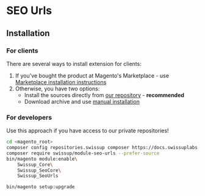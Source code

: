 # SEO Urls

## Installation

### For clients

There are several ways to install extension for clients:

 1. If you've bought the product at Magento's Marketplace - use
    [Marketplace installation instructions](https://docs.magento.com/marketplace/user_guide/buyers/install-extension.html)
 2. Otherwise, you have two options:
    - Install the sources directly from [our repository](https://docs.swissuplabs.com/m2/extensions/seo-urls/installation/composer/) - **recommended**
    - Download archive and use [manual installation](https://docs.swissuplabs.com/m2/extensions/seo-urls/installation/manual/)

### For developers

Use this approach if you have access to our private repositories!

```bash
cd <magento_root>
composer config repositories.swissup composer https://docs.swissuplabs.com/packages/
composer require swissup/module-seo-urls --prefer-source
bin/magento module:enable\
    Swissup_Core\
    Swissup_SeoCore\
    Swissup_SeoUrls

bin/magento setup:upgrade
```

